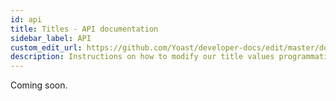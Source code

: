 ```yaml
---
id: api
title: Titles - API documentation
sidebar_label: API
custom_edit_url: https://github.com/Yoast/developer-docs/edit/master/docs/features/titles/api.md
description: Instructions on how to modify our title values programmatically.
---
```

Coming soon.
